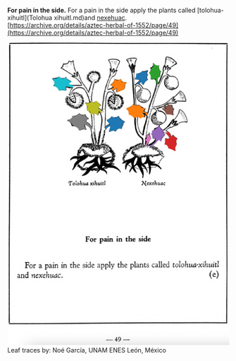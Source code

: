 **For pain in the side.** For a pain in the side apply the plants called [tolohua-xihuitl](Tolohua xihuitl.md)and [nexehuac](Nexehuac.md).  
[https://archive.org/details/aztec-herbal-of-1552/page/49](https://archive.org/details/aztec-herbal-of-1552/page/49)  


![N_p049.png](assets/N_p049.png)  
Leaf traces by: Noé García, UNAM ENES León, México  